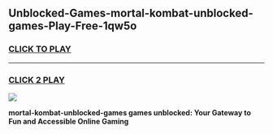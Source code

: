
## Unblocked-Games-mortal-kombat-unblocked-games-Play-Free-1qw5o
<h3>
<a href="https://premium76.site?title=mortal-kombat-unblocked-games&ref=23A">CLICK TO PLAY</a></h3>
<hr>

<h3>
<a href="https://premium76.site?title=mortal-kombat-unblocked-games&ref=23A">CLICK 2 PLAY</a>
  
</h3>

<a href="https://premium76.site?title=mortal-kombat-unblocked-games&ref=23A"><img src="https://clearcache.store/games.png"></a>


**mortal-kombat-unblocked-games games unblocked: Your Gateway to Fun and Accessible Online Gaming**
